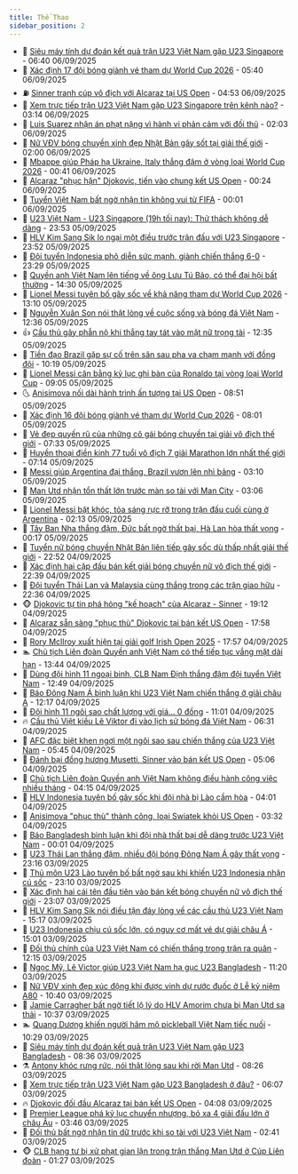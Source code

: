 ```yaml
---
title: Thể Thao
sidebar_position: 2
---
```


<!-- dantri-the-thao:START -->
- 🎡 [Siêu máy tính dự đoán kết quả trận U23 Việt Nam gặp U23 Singapore](https://dantri.com.vn/the-thao/sieu-may-tinh-du-doan-ket-qua-tran-u23-viet-nam-gap-u23-singapore-20250906134011718.htm) - 06:40 06/09/2025
- 💯 [Xác định 17 đội bóng giành vé tham dự World Cup 2026](https://dantri.com.vn/the-thao/xac-dinh-17-doi-bong-gianh-ve-tham-du-world-cup-2026-20250906104001723.htm) - 05:40 06/09/2025
- ⛽️ [Sinner tranh cúp vô địch với Alcaraz tại US Open](https://dantri.com.vn/the-thao/sinner-tranh-cup-vo-dich-voi-alcaraz-tai-us-open-20250906115124344.htm) - 04:53 06/09/2025
- 💃 [Xem trực tiếp trận U23 Việt Nam gặp U23 Singapore trên kênh nào?](https://dantri.com.vn/the-thao/xem-truc-tiep-tran-u23-viet-nam-gap-u23-singapore-tren-kenh-nao-20250906100736393.htm) - 03:14 06/09/2025
- 🌈 [Luis Suarez nhận án phạt nặng vì hành vi phản cảm với đối thủ](https://dantri.com.vn/the-thao/luis-suarez-nhan-an-phat-nang-vi-hanh-vi-phan-cam-voi-doi-thu-20250906082346622.htm) - 02:03 06/09/2025
- 🦅 [Nữ VĐV bóng chuyền xinh đẹp Nhật Bản gây sốt tại giải thế giới](https://dantri.com.vn/the-thao/nu-vdv-bong-chuyen-xinh-dep-nhat-ban-gay-sot-tai-giai-the-gioi-20250905234912201.htm) - 02:00 06/09/2025
- 🌝 [Mbappe giúp Pháp hạ Ukraine, Italy thắng đậm ở vòng loại World Cup 2026](https://dantri.com.vn/the-thao/mbappe-giup-phap-ha-ukraine-italy-thang-dam-o-vong-loai-world-cup-2026-20250906072701057.htm) - 00:41 06/09/2025
- 🚀 [Alcaraz &quot;phục hận&quot; Djokovic, tiến vào chung kết US Open](https://dantri.com.vn/the-thao/alcaraz-phuc-han-djokovic-tien-vao-chung-ket-us-open-20250906072352038.htm) - 00:24 06/09/2025
- 🎉 [Tuyển Việt Nam bất ngờ nhận tin không vui từ FIFA](https://dantri.com.vn/the-thao/tuyen-viet-nam-bat-ngo-nhan-tin-khong-vui-tu-fifa-20250906001158146.htm) - 00:01 06/09/2025
- 📝 [U23 Việt Nam - U23 Singapore &lpar;19h tối nay&rpar;: Thử thách không dễ dàng](https://dantri.com.vn/the-thao/u23-viet-nam-u23-singapore-19h-toi-nay-thu-thach-khong-de-dang-20250905235445428.htm) - 23:53 05/09/2025
- 🦄 [HLV Kim Sang Sik lo ngại một điều trước trận đấu với U23 Singapore](https://dantri.com.vn/the-thao/hlv-kim-sang-sik-lo-ngai-mot-dieu-truoc-tran-dau-voi-u23-singapore-20250906002829412.htm) - 23:52 05/09/2025
- 🎉 [Đội tuyển Indonesia phô diễn sức mạnh, giành chiến thắng 6-0](https://dantri.com.vn/the-thao/doi-tuyen-indonesia-pho-dien-suc-manh-gianh-chien-thang-6-0-20250906003004164.htm) - 23:29 05/09/2025
- 💼 [Quyền anh Việt Nam lên tiếng về ông Lưu Tú Bảo, có thể đại hội bất thường](https://dantri.com.vn/the-thao/quyen-anh-viet-nam-len-tieng-ve-ong-luu-tu-bao-co-the-dai-hoi-bat-thuong-20250905214006280.htm) - 14:30 05/09/2025
- 🤡 [Lionel Messi tuyên bố gây sốc về khả năng tham dự World Cup 2026](https://dantri.com.vn/the-thao/lionel-messi-tuyen-bo-gay-soc-ve-kha-nang-tham-du-world-cup-2026-20250905194816225.htm) - 13:10 05/09/2025
- 🦆 [Nguyễn Xuân Son nói thật lòng về cuộc sống và bóng đá Việt Nam](https://dantri.com.vn/the-thao/nguyen-xuan-son-noi-that-long-ve-cuoc-song-va-bong-da-viet-nam-20250905192020904.htm) - 12:36 05/09/2025
- 👍 [Cầu thủ gây phẫn nộ khi thẳng tay tát vào mặt nữ trọng tài](https://dantri.com.vn/the-thao/cau-thu-gay-phan-no-khi-thang-tay-tat-vao-mat-nu-trong-tai-20250905193447080.htm) - 12:35 05/09/2025
- 💼 [Tiền đạo Brazil gặp sự cố trên sân sau pha va chạm mạnh với đồng đội](https://dantri.com.vn/the-thao/tien-dao-brazil-gap-su-co-tren-san-sau-pha-va-cham-manh-voi-dong-doi-20250905171508007.htm) - 10:19 05/09/2025
- 🦒 [Lionel Messi cân bằng kỷ lục ghi bàn của Ronaldo tại vòng loại World Cup](https://dantri.com.vn/the-thao/lionel-messi-can-bang-ky-luc-ghi-ban-cua-ronaldo-tai-vong-loai-world-cup-20250905154433906.htm) - 09:05 05/09/2025
- 🌜 [Anisimova nối dài hành trình ấn tượng tại US Open](https://dantri.com.vn/the-thao/anisimova-noi-dai-hanh-trinh-an-tuong-tai-us-open-20250905154708690.htm) - 08:51 05/09/2025
- 🦆 [Xác định 16 đội bóng giành vé tham dự World Cup 2026](https://dantri.com.vn/the-thao/xac-dinh-16-doi-bong-gianh-ve-tham-du-world-cup-2026-20250905133643478.htm) - 08:01 05/09/2025
- 💪 [Vẻ đẹp quyến rũ của những cô gái bóng chuyền tại giải vô địch thế giới](https://dantri.com.vn/the-thao/ve-dep-quyen-ru-cua-nhung-co-gai-bong-chuyen-tai-giai-vo-dich-the-gioi-20250905125911964.htm) - 07:33 05/09/2025
- 🧠 [Huyền thoại điền kinh 77 tuổi vô địch 7 giải Marathon lớn nhất thế giới](https://dantri.com.vn/the-thao/huyen-thoai-dien-kinh-77-tuoi-vo-dich-7-giai-marathon-lon-nhat-the-gioi-20250905141417823.htm) - 07:14 05/09/2025
- 🦄 [Messi giúp Argentina đại thắng, Brazil vươn lên nhì bảng](https://dantri.com.vn/the-thao/messi-giup-argentina-dai-thang-brazil-vuon-len-nhi-bang-20250905091458770.htm) - 03:10 05/09/2025
- 🥸 [Man Utd nhận tổn thất lớn trước màn so tài với Man City](https://dantri.com.vn/the-thao/man-utd-nhan-ton-that-lon-truoc-man-so-tai-voi-man-city-20250904231442813.htm) - 03:06 05/09/2025
- 🤠 [Lionel Messi bật khóc, tỏa sáng rực rỡ trong trận đấu cuối cùng ở Argentina](https://dantri.com.vn/the-thao/lionel-messi-bat-khoc-toa-sang-ruc-ro-trong-tran-dau-cuoi-cung-o-argentina-20250905091312800.htm) - 02:13 05/09/2025
- 👺 [Tây Ban Nha thắng đậm, Đức bất ngờ thất bại, Hà Lan hòa thất vọng](https://dantri.com.vn/the-thao/tay-ban-nha-thang-dam-duc-bat-ngo-that-bai-ha-lan-hoa-that-vong-20250905060239147.htm) - 00:17 05/09/2025
- 📝 [Tuyển nữ bóng chuyền Nhật Bản liên tiếp gây sốc dù thấp nhất giải thế giới](https://dantri.com.vn/the-thao/tuyen-nu-bong-chuyen-nhat-ban-lien-tiep-gay-soc-du-thap-nhat-giai-the-gioi-20250904180323136.htm) - 22:52 04/09/2025
- 🦆 [Xác định hai cặp đấu bán kết giải bóng chuyền nữ vô địch thế giới](https://dantri.com.vn/the-thao/xac-dinh-hai-cap-dau-ban-ket-giai-bong-chuyen-nu-vo-dich-the-gioi-20250905011027129.htm) - 22:39 04/09/2025
- 🥳 [Đội tuyển Thái Lan và Malaysia cùng thắng trong các trận giao hữu](https://dantri.com.vn/the-thao/doi-tuyen-thai-lan-va-malaysia-cung-thang-trong-cac-tran-giao-huu-20250905014509163.htm) - 22:36 04/09/2025
- 🐵 [Djokovic tự tin phá hỏng &quot;kế hoạch&quot; của Alcaraz - Sinner](https://dantri.com.vn/the-thao/djokovic-tu-tin-pha-hong-ke-hoach-cua-alcaraz-sinner-20250904114656243.htm) - 19:12 04/09/2025
- 🤩 [Alcaraz sẵn sàng &quot;phục thù&quot; Djokovic tại bán kết US Open](https://dantri.com.vn/the-thao/alcaraz-san-sang-phuc-thu-djokovic-tai-ban-ket-us-open-20250904110610660.htm) - 17:58 04/09/2025
- 🤠 [Rory McIlroy xuất hiện tại giải golf Irish Open 2025](https://dantri.com.vn/the-thao/rory-mcilroy-xuat-hien-tai-giai-golf-irish-open-2025-20250904212404589.htm) - 17:57 04/09/2025
- 🏊 [Chủ tịch Liên đoàn Quyền anh Việt Nam có thể tiếp tục vắng mặt dài hạn](https://dantri.com.vn/the-thao/chu-tich-lien-doan-quyen-anh-viet-nam-co-the-tiep-tuc-vang-mat-dai-han-20250904203757717.htm) - 13:44 04/09/2025
- 🗽 [Dùng đội hình 11 ngoại binh, CLB Nam Định thắng đậm đội tuyển Việt Nam](https://dantri.com.vn/the-thao/dung-doi-hinh-11-ngoai-binh-clb-nam-dinh-thang-dam-doi-tuyen-viet-nam-20250904194647235.htm) - 12:49 04/09/2025
- 🚀 [Báo Đông Nam Á bình luận khi U23 Việt Nam chiến thắng ở giải châu Á](https://dantri.com.vn/the-thao/bao-dong-nam-a-binh-luan-khi-u23-viet-nam-chien-thang-o-giai-chau-a-20250904191648217.htm) - 12:17 04/09/2025
- 🎉 [Đội hình 11 ngôi sao chất lượng với giá… 0 đồng](https://dantri.com.vn/the-thao/doi-hinh-11-ngoi-sao-chat-luong-voi-gia-0-dong-20250904164205138.htm) - 11:01 04/09/2025
- 🔥 [Cầu thủ Việt kiều Lê Viktor đi vào lịch sử bóng đá Việt Nam](https://dantri.com.vn/the-thao/cau-thu-viet-kieu-le-viktor-di-vao-lich-su-bong-da-viet-nam-20250904112835354.htm) - 06:31 04/09/2025
- 🎉 [AFC đặc biệt khen ngợi một ngôi sao sau chiến thắng của U23 Việt Nam](https://dantri.com.vn/the-thao/afc-dac-biet-khen-ngoi-mot-ngoi-sao-sau-chien-thang-cua-u23-viet-nam-20250904124456626.htm) - 05:45 04/09/2025
- 🎡 [Đánh bại đồng hương Musetti, Sinner vào bán kết US Open](https://dantri.com.vn/the-thao/danh-bai-dong-huong-musetti-sinner-vao-ban-ket-us-open-20250904120629654.htm) - 05:06 04/09/2025
- 🐻 [Chủ tịch Liên đoàn Quyền anh Việt Nam không điều hành công việc nhiều tháng](https://dantri.com.vn/the-thao/chu-tich-lien-doan-quyen-anh-viet-nam-khong-dieu-hanh-cong-viec-nhieu-thang-20250904110426481.htm) - 04:15 04/09/2025
- 🌊 [HLV Indonesia tuyên bố gây sốc khi đội nhà bị Lào cầm hòa](https://dantri.com.vn/the-thao/hlv-indonesia-tuyen-bo-gay-soc-khi-doi-nha-bi-lao-cam-hoa-20250904110118630.htm) - 04:01 04/09/2025
- 💃 [Anisimova &quot;phục thù&quot; thành công, loại Swiatek khỏi US Open](https://dantri.com.vn/the-thao/anisimova-phuc-thu-thanh-cong-loai-swiatek-khoi-us-open-20250904103205381.htm) - 03:32 04/09/2025
- 🤔 [Báo Bangladesh bình luận khi đội nhà thất bại dễ dàng trước U23 Việt Nam](https://dantri.com.vn/the-thao/bao-bangladesh-binh-luan-khi-doi-nha-that-bai-de-dang-truoc-u23-viet-nam-20250904004418816.htm) - 00:01 04/09/2025
- 🤭 [U23 Thái Lan thắng đậm, nhiều đội bóng Đông Nam Á gây thất vọng](https://dantri.com.vn/the-thao/u23-thai-lan-thang-dam-nhieu-doi-bong-dong-nam-a-gay-that-vong-20250903225703738.htm) - 23:16 03/09/2025
- 👹 [Thủ môn U23 Lào tuyên bố bất ngờ sau khi khiến U23 Indonesia nhận cú sốc](https://dantri.com.vn/the-thao/thu-mon-u23-lao-tuyen-bo-bat-ngo-sau-khi-khien-u23-indonesia-nhan-cu-soc-20250903234242215.htm) - 23:10 03/09/2025
- 🗽 [Xác định hai cái tên đầu tiên vào bán kết bóng chuyền nữ vô địch thế giới](https://dantri.com.vn/the-thao/xac-dinh-hai-cai-ten-dau-tien-vao-ban-ket-bong-chuyen-nu-vo-dich-the-gioi-20250903235144959.htm) - 23:07 03/09/2025
- 🥳 [HLV Kim Sang Sik nói điều tận đáy lòng về các cầu thủ U23 Việt Nam](https://dantri.com.vn/the-thao/hlv-kim-sang-sik-noi-dieu-tan-day-long-ve-cac-cau-thu-u23-viet-nam-20250903221214813.htm) - 15:17 03/09/2025
- 💃 [U23 Indonesia chịu cú sốc lớn, có nguy cơ mất vé dự giải châu Á](https://dantri.com.vn/the-thao/u23-indonesia-chiu-cu-soc-lon-co-nguy-co-mat-ve-du-giai-chau-a-20250903215558777.htm) - 15:01 03/09/2025
- 🧰 [Đối thủ chính của U23 Việt Nam có chiến thắng trong trận ra quân](https://dantri.com.vn/the-thao/doi-thu-chinh-cua-u23-viet-nam-co-chien-thang-trong-tran-ra-quan-20250903185840147.htm) - 12:15 03/09/2025
- 💪 [Ngọc Mỹ, Lê Victor giúp U23 Việt Nam hạ gục U23 Bangladesh](https://dantri.com.vn/the-thao/ngoc-my-le-victor-giup-u23-viet-nam-ha-guc-u23-bangladesh-20250903111944930.htm) - 11:20 03/09/2025
- 🚀 [Nữ VĐV xinh đẹp xúc động khi được vinh dự rước đuốc ở Lễ kỷ niệm A80](https://dantri.com.vn/the-thao/nu-vdv-xinh-dep-xuc-dong-khi-duoc-vinh-du-ruoc-duoc-o-le-ky-niem-a80-20250903112402872.htm) - 10:40 03/09/2025
- 🤠 [Jamie Carragher bất ngờ tiết lộ lý do HLV Amorim chưa bị Man Utd sa thải](https://dantri.com.vn/the-thao/jamie-carragher-bat-ngo-tiet-lo-ly-do-hlv-amorim-chua-bi-man-utd-sa-thai-20250903132743165.htm) - 10:37 03/09/2025
- 🏊 [Quang Dương khiến người hâm mộ pickleball Việt Nam tiếc nuối](https://dantri.com.vn/the-thao/quang-duong-khien-nguoi-ham-mo-pickleball-viet-nam-tiec-nuoi-20250903144157957.htm) - 10:29 03/09/2025
- 🦄 [Siêu máy tính dự đoán kết quả trận U23 Việt Nam gặp U23 Bangladesh](https://dantri.com.vn/the-thao/sieu-may-tinh-du-doan-ket-qua-tran-u23-viet-nam-gap-u23-bangladesh-20250903153649806.htm) - 08:36 03/09/2025
- ⚗️ [Antony khóc rưng rức, nói thật lòng sau khi rời Man Utd](https://dantri.com.vn/the-thao/antony-khoc-rung-ruc-noi-that-long-sau-khi-roi-man-utd-20250903152649360.htm) - 08:26 03/09/2025
- 🥷 [Xem trực tiếp trận U23 Việt Nam gặp U23 Bangladesh ở đâu?](https://dantri.com.vn/the-thao/xem-truc-tiep-tran-u23-viet-nam-gap-u23-bangladesh-o-dau-20250903130657956.htm) - 06:07 03/09/2025
- 🔥 [Djokovic đối đầu Alcaraz tại bán kết US Open](https://dantri.com.vn/the-thao/djokovic-doi-dau-alcaraz-tai-ban-ket-us-open-20250903110354731.htm) - 04:08 03/09/2025
- 🦅 [Premier League phá kỷ lục chuyển nhượng, bỏ xa 4 giải đấu lớn ở châu Âu](https://dantri.com.vn/the-thao/premier-league-pha-ky-luc-chuyen-nhuong-bo-xa-4-giai-dau-lon-o-chau-au-20250903094950264.htm) - 03:46 03/09/2025
- 🌝 [Đối thủ bất ngờ nhận tin dữ trước khi so tài với U23 Việt Nam](https://dantri.com.vn/the-thao/doi-thu-bat-ngo-nhan-tin-du-truoc-khi-so-tai-voi-u23-viet-nam-20250903094138668.htm) - 02:41 03/09/2025
- 🐵 [CLB hạng tư bị xử phạt gian lận trong trận thắng Man Utd ở Cúp Liên đoàn](https://dantri.com.vn/the-thao/clb-hang-tu-bi-xu-phat-gian-lan-trong-tran-thang-man-utd-o-cup-lien-doan-20250903074829149.htm) - 01:27 03/09/2025<!-- dantri-the-thao:END -->
